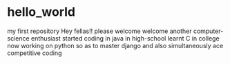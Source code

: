 # hello_world
my first repository
Hey fellas!! please welcome welcome another computer-science enthusiast
started coding in java in high-school learnt C in college
now working on python so as to master django and also simultaneously ace competitive coding
